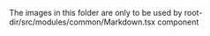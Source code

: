 The images in this folder are only to be used by root-dir/src/modules/common/Markdown.tsx component
